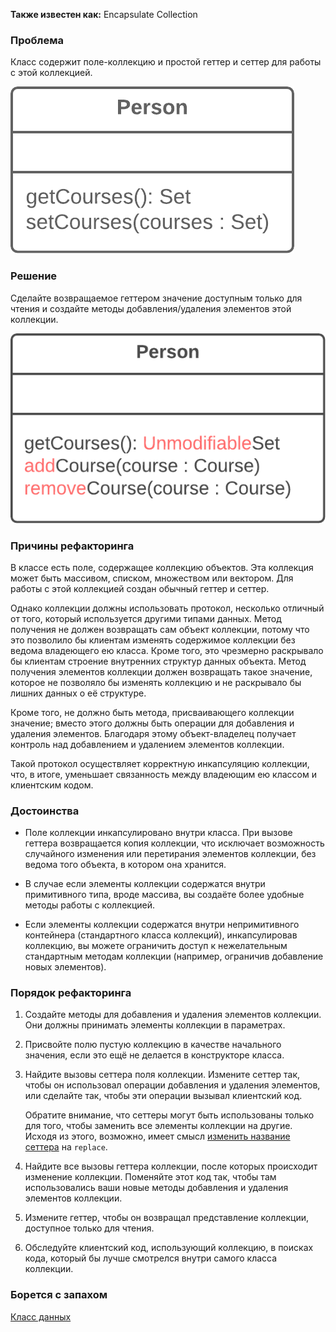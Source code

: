 **Также известен как:** Encapsulate Collection

### Проблема
Класс содержит поле-коллекцию и простой геттер и сеттер для работы с этой коллекцией.

![](../images/EC_TRUBLE.png)

### Решение
Сделайте возвращаемое геттером значение доступным только для чтения и создайте методы добавления/удаления элементов этой коллекции.

![](../images/EC.png)

### Причины рефакторинга
В классе есть поле, содержащее коллекцию объектов. Эта коллекция может быть массивом, списком, множеством или вектором. Для работы с этой коллекцией создан обычный геттер и сеттер.

Однако коллекции должны использовать протокол, несколько отличный от того, который используется другими типами данных. Метод получения не должен возвращать сам объект коллекции, потому что это позволило бы клиентам изменять содержимое коллекции без ведома владеющего ею класса. Кроме того, это чрезмерно раскрывало бы клиентам строение внутренних структур данных объекта. Метод получения элементов коллекции должен возвращать такое значение, которое не позволяло бы изменять коллекцию и не раскрывало бы лишних данных о её структуре.

Кроме того, не должно быть метода, присваивающего коллекции значение; вместо этого должны быть операции для добавления и удаления элементов. Благодаря этому объект-владелец получает контроль над добавлением и удалением элементов коллекции.

Такой протокол осуществляет корректную инкапсуляцию коллекции, что, в итоге, уменьшает связанность между владеющим ею классом и клиентским кодом.

### Достоинства
- Поле коллекции инкапсулировано внутри класса. При вызове геттера возвращается копия коллекции, что исключает возможность случайного изменения или перетирания элементов коллекции, без ведома того объекта, в котором она хранится.
    
- В случае если элементы коллекции содержатся внутри примитивного типа, вроде массива, вы создаёте более удобные методы работы с коллекцией.
    
- Если элементы коллекции содержатся внутри непримитивного контейнера (стандартного класса коллекций), инкапсулировав коллекцию, вы можете ограничить доступ к нежелательным стандартным методам коллекции (например, ограничив добавление новых элементов).
    

### Порядок рефакторинга
1. Создайте методы для добавления и удаления элементов коллекции. Они должны принимать элементы коллекции в параметрах.
    
2. Присвойте полю пустую коллекцию в качестве начального значения, если это ещё не делается в конструкторе класса.
    
3. Найдите вызовы сеттера поля коллекции. Измените сеттер так, чтобы он использовал операции добавления и удаления элементов, или сделайте так, чтобы эти операции вызывал клиентский код.
    
    Обратите внимание, что сеттеры могут быть использованы только для того, чтобы заменить все элементы коллекции на другие. Исходя из этого, возможно, имеет смысл [изменить название сеттера](https://refactoring.guru/ru/rename-method) на `replace`.
    
4. Найдите все вызовы геттера коллекции, после которых происходит изменение коллекции. Поменяйте этот код так, чтобы там использовались ваши новые методы добавления и удаления элементов коллекции.
    
5. Измените геттер, чтобы он возвращал представление коллекции, доступное только для чтения.
    
6. Обследуйте клиентский код, использующий коллекцию, в поисках кода, который бы лучше смотрелся внутри самого класса коллекции.

### Борется с запахом
[Класс данных](https://refactoring.guru/ru/smells/data-class)

